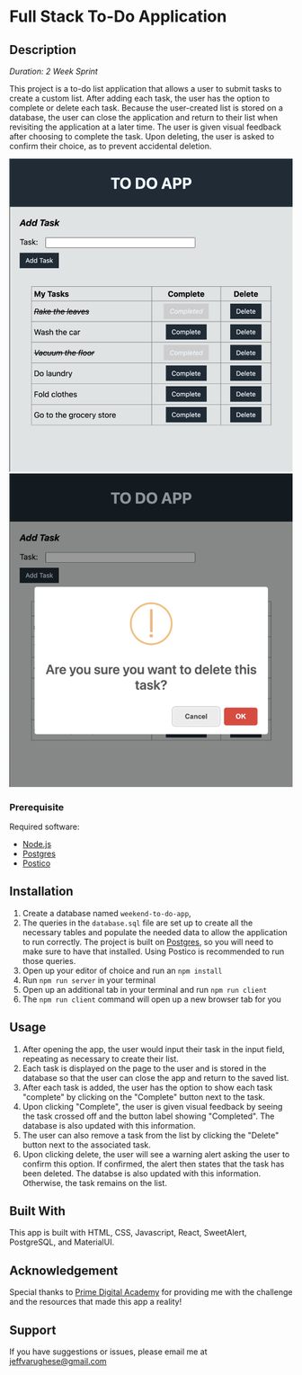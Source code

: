 # Full Stack To-Do Application

## Description

_Duration: 2 Week Sprint_

This project is a to-do list application that allows a user to submit tasks to create a custom list. After adding each task, the user has the option to complete or delete each task. Because the user-created list is stored on a database, the user can close the application and return to their list when revisiting the application at a later time. The user is given visual feedback after choosing to complete the task. Upon deleting, the user is asked to confirm their choice, as to prevent accidental deletion.

![To Do List App](./ToDoApp.png)
![Delete Alert](./DeleteAlert.png)

### Prerequisite

Required software:

- [Node.js](https://nodejs.org/en/)
- [Postgres](https://www.postgresql.org/download/)
- [Postico](https://eggerapps.at/postico/)

## Installation

1. Create a database named `weekend-to-do-app`,
2. The queries in the `database.sql` file are set up to create all the necessary tables and populate the needed data to allow the application to run correctly. The project is built on [Postgres](https://www.postgresql.org/download/), so you will need to make sure to have that installed. Using Postico is recommended to run those queries. 
3. Open up your editor of choice and run an `npm install`
4. Run `npm run server` in your terminal
5. Open up an additional tab in your terminal and run `npm run client`
6. The `npm run client` command will open up a new browser tab for you

## Usage

1. After opening the app, the user would input their task in the input field, repeating as necessary to create their list.
2. Each task is displayed on the page to the user and is stored in the database so that the user can close the app and return to the saved list.
3. After each task is added, the user has the option to show each task "complete" by clicking on the "Complete" button next to the task.
4. Upon clicking "Complete", the user is given visual feedback by seeing the task crossed off and the button label showing "Completed". The database is also updated with this information.
5. The user can also remove a task from the list by clicking the "Delete" button next to the associated task. 
6. Upon clicking delete, the user will see a warning alert asking the user to confirm this option. If confirmed, the alert then states that the task has been deleted. The databse is also updated with this information. Otherwise, the task remains on the list.

## Built With

This app is built with HTML, CSS, Javascript, React, SweetAlert, PostgreSQL, and MaterialUI.

## Acknowledgement
Special thanks to [Prime Digital Academy](www.primeacademy.io) for providing me with the challenge and the resources that made this app a reality!

## Support
If you have suggestions or issues, please email me at [jeffvarughese@gmail.com](www.google.com)
